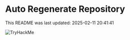 # Auto Regenerate Repository

This README was last updated: 2025-02-11 20:41:41

 ![TryHackMe](https://tryhackme.com/badge/533634)